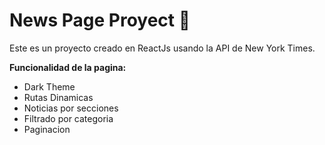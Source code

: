 # News Page Proyect 📰

Este es un proyecto creado en ReactJs usando la API de New York Times.

**Funcionalidad de la pagina:**

- Dark Theme
- Rutas Dinamicas
- Noticias por secciones
- Filtrado por categoria
- Paginacion
